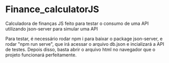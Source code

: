 # Finance_calculatorJS
Calculadora de finanças JS feito para testar o consumo de uma API utilizando json-server para simular uma API

Para testar, é necessário rodar npm i para baixar o package json-server, e rodar "npm run serve", que irá acessar o arquivo db.json e incializará a API de testes.
Depois disso, basta abrir o arquivo html no navegador que o projeto funcionará perfeitamente.
